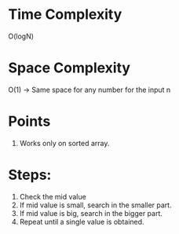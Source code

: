 # Time Complexity
O(logN)

# Space Complexity
O(1) -> Same space for any number for the input n

# Points
1. Works only on sorted array.

# Steps:
1. Check the mid value
2. If mid value is small, search in the smaller part.
3. If mid value is big, search in the bigger part.
4. Repeat until a single value is obtained.